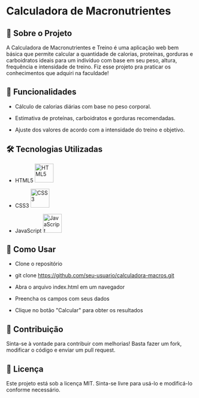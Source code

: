 # Calculadora de Macronutrientes
## 📌 Sobre o Projeto
A Calculadora de Macronutrientes e Treino é uma aplicação web bem básica que permite calcular a quantidade de calorias, proteínas, gorduras e carboidratos ideais para um indivíduo com base em seu peso, altura, frequência e intensidade de treino. Fiz esse projeto pra praticar os conhecimentos que adquiri na faculdade!

## 🚀 Funcionalidades
- Cálculo de calorias diárias com base no peso corporal.

- Estimativa de proteínas, carboidratos e gorduras recomendadas.

- Ajuste dos valores de acordo com a intensidade do treino e objetivo.

## 🛠️ Tecnologias Utilizadas
- HTML5 <img src="https://cdn.jsdelivr.net/gh/devicons/devicon/icons/html5/html5-original.svg" alt="HTML5" width="50" height="50"/>

- CSS3  <img src="https://cdn.jsdelivr.net/gh/devicons/devicon/icons/css3/css3-original.svg" alt="CSS3" width="50" height="50"/>

- JavaScript <img src="https://cdn.jsdelivr.net/gh/devicons/devicon/icons/javascript/javascript-original.svg" alt="JavaScript" width="50" height="50"/>

## 🔧 Como Usar
- Clone o repositório

- git clone https://github.com/seu-usuario/calculadora-macros.git
- Abra o arquivo index.html em um navegador

- Preencha os campos com seus dados

- Clique no botão "Calcular" para obter os resultados


## 🤝 Contribuição
Sinta-se à vontade para contribuir com melhorias! Basta fazer um fork, modificar o código e enviar um pull request.

## 📜 Licença
Este projeto está sob a licença MIT. Sinta-se livre para usá-lo e modificá-lo conforme necessário.
